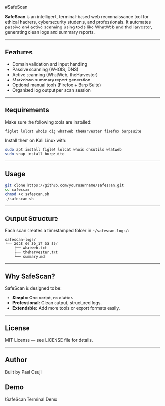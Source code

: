 #SafeScan

**SafeScan** is an intelligent, terminal-based web reconnaissance tool for ethical hackers, cybersecurity students, and professionals. It automates passive and active scanning using tools like WhatWeb and theHarvester, generating clean logs and summary reports.

---

## Features

- Domain validation and input handling
- Passive scanning (WHOIS, DNS)
- Active scanning (WhatWeb, theHarvester)
- Markdown summary report generation
- Optional manual tools (Firefox + Burp Suite)
- Organized log output per scan session

---

## Requirements

Make sure the following tools are installed:

```bash
figlet lolcat whois dig whatweb theHarvester firefox burpsuite
```

Install them on Kali Linux with:

```bash
sudo apt install figlet lolcat whois dnsutils whatweb
sudo snap install burpsuite
```

---

## Usage

```bash
git clone https://github.com/yourusername/safescan.git
cd safescan
chmod +x safescan.sh
./safescan.sh
```

---

## Output Structure

Each scan creates a timestamped folder in `~/safescan-logs/`:

```
safescan-logs/
└── 2025-06-30_17-33-50/
    ├── whatweb.txt
    ├── theharvester.txt
    └── summary.md
```

---

## Why SafeScan?

SafeScan is designed to be:

- **Simple:** One script, no clutter.
- **Professional:** Clean output, structured logs.
- **Extendable:** Add more tools or export formats easily.

---

## License

MIT License — see LICENSE file for details.

---

## Author
Built by Paul Osuji



## Demo

!SafeScan Terminal Demo
